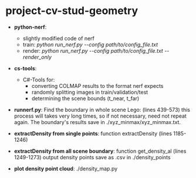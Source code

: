 # project-cv-stud-geometry

- __python-nerf__: 
	- slightly modified code of nerf
	- train: *python run\_nerf.py --config path/to/config_file.txt*
	- render: *python run\_nerf.py --config path/to/config_file.txt --render_only*
	
- __cs-tools__:
	- C#-Tools for:
		- converting COLMAP results to the format nerf expects
		- randomly splitting images in train/validation/test
		- determining the scene bounds (t_near, t_far)


- __runnerf.py__:
Find the boundary in whole scene Lego: (lines 439-573) this process will takes very long times, so if not necessary, need not repeat again. The boundary's results save in ./xyz_minmax/xyz_minmax.txt.
- __extractDensity from single points__:
function extractDensity (lines 1185-1246)
- __extractDensity from all scene boundary__:
function get_density_al (lines 1249-1273)
output density points save as .csv in ./density_points
- __plot density point cloud__:
./density_map.py
